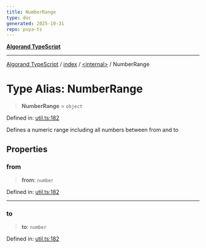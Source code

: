 ```yaml
---
title: NumberRange
type: doc
generated: 2025-10-31
repo: puya-ts
---
```

[**Algorand TypeScript**](../../../README.md)

***

[Algorand TypeScript](../../../modules.md) / [index](../../README.md) / [\<internal\>](../README.md) / NumberRange

# Type Alias: NumberRange

> **NumberRange** = `object`

Defined in: [util.ts:182](https://github.com/algorandfoundation/puya-ts/blob/main/packages/algo-ts/src/util.ts#L182)

Defines a numeric range including all numbers between from and to

## Properties

### from

> **from**: `number`

Defined in: [util.ts:182](https://github.com/algorandfoundation/puya-ts/blob/main/packages/algo-ts/src/util.ts#L182)

***

### to

> **to**: `number`

Defined in: [util.ts:182](https://github.com/algorandfoundation/puya-ts/blob/main/packages/algo-ts/src/util.ts#L182)
